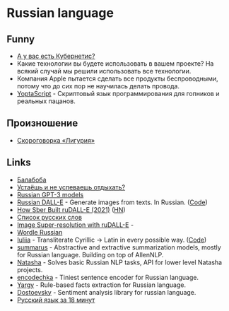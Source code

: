 # Russian language

## Funny

- [А у вас есть Кубернетис?](https://twitter.com/igor_gorbenko/status/1343595080309944322)
- Какие технологии вы будете использовать в вашем проекте? На всякий случай мы решили использовать все технологии.
- Компания Apple пытается сделать все продукты беспроводными, потому что до сих пор не научилась делать провода.
- [YoptaScript](https://github.com/samgozman/YoptaScript) - Скриптовый язык программирования для гопников и реальных пацанов.

## Произношение

- [Скороговорка «Лигурия»](http://mnemo.ua/blog/skorogovorka-liguriya-slozhno-zapomnit.html)

## Links

- [Балабоба](https://yandex.ru/lab/yalm)
- [Устаёшь и не успеваешь отдыхать?](https://www.youtube.com/watch?v=x5X61rXP0NY)
- [Russian GPT-3 models](https://github.com/sberbank-ai/ru-gpts)
- [Russian DALL-E](https://rudalle.ru/) - Generate images from texts. In Russian. ([Code](https://github.com/sberbank-ai/ru-dalle))
- [How Sber Built ruDALL-E (2021)](https://serokell.io/blog/how-sber-built-rudall-e) ([HN](https://news.ycombinator.com/item?id=29729403))
- [Список русских слов](https://github.com/danakt/russian-words)
- [Image Super-resolution with ruDALL-E](https://github.com/CJWBW/rudalle-sr) -
- [Wordle Russian](https://wordle.belousov.one/)
- [Iuliia](https://iuliia.ru/) - Transliterate Cyrillic → Latin in every possible way. ([Code](https://github.com/nalgeon/iuliia-js))
- [summarus](https://github.com/IlyaGusev/summarus) - Abstractive and extractive summarization models, mostly for Russian language. Building on top of AllenNLP.
- [Natasha](https://github.com/natasha/natasha) - Solves basic Russian NLP tasks, API for lower level Natasha projects.
- [encodechka](https://github.com/avidale/encodechka) - Tiniest sentence encoder for Russian language.
- [Yargy](https://github.com/natasha/yargy) - Rule-based facts extraction for Russian language.
- [Dostoevsky](https://github.com/bureaucratic-labs/dostoevsky) - Sentiment analysis library for russian language.
- [Русский язык за 18 минут](https://www.youtube.com/watch?v=vDSn1HWY8J8)
